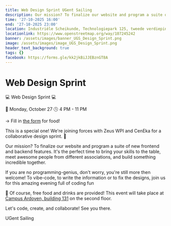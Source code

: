 ```yaml
---
title: Web Design Sprint UGent Sailing
description: Our mission? To finalize our website and program a suite of new frontend and backend features. It's the perfect time to bring your skills to the table, meet awesome people from different associations, and build something incredible together.
time: '27-10-2025 16:00'
end: '27-10-2025 23:00'
location: Industriële Scheikunde, Technologiepark 125, tweede verdieping.
locationlink: https://www.openstreetmap.org/way/107245242
banner: /assets/images/banner_UGS_Design_Sprint.png
image: /assets/images/image_UGS_Design_Sprint.png
header_text_background: true
tags: {}
facebook: https://forms.gle/kk2jkBiJJEBznGT8A
---
```


# Web Design Sprint

💻 Web Design Sprint 💻

📅 Monday, October 27
🕓 4 PM - 11 PM

-> Fill in [the form](https://forms.gle/kk2jkBiJJEBznGT8A) for food!

This is a special one! We're joining forces with Zeus WPI and CenEka for a collaborative design sprint. 💪

Our mission? To finalize our website and program a suite of new frontend and backend features. It's the perfect time to bring your skills to the table, meet awesome people from different associations, and build something incredible together.

If you are no programming-genius, don't worry, you're still more then welcome! To vibe-code, to write the information or to fix the designs, join us for this amazing evening full of coding fun

🍕 Of course, free food and drinks are provided!
This event will take place at [Campus Ardoyen, building 131](https://www.openstreetmap.org/way/107245242) on the second floor.

Let's code, create, and collaborate! See you there.

UGent Sailing
